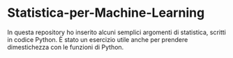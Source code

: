 # Statistica-per-Machine-Learning
In questa repository ho inserito alcuni semplici argomenti di statistica, scritti in codice Python. È stato un esercizio utile anche per prendere dimestichezza con le funzioni di Python.


